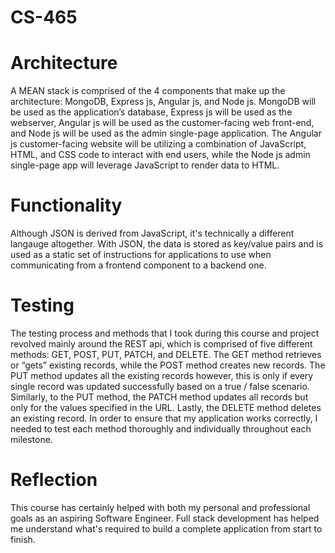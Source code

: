 # CS-465

# Architecture

A MEAN stack is comprised of the 4 components that make up the architecture: MongoDB, Express js, Angular js, and Node js. MongoDB will be used as the application’s database, Express js will be used as the webserver, Angular js will be used as the customer-facing web front-end, and Node js will be used as the admin single-page application. The Angular js customer-facing website will be utilizing a combination of JavaScript, HTML, and CSS code to interact with end users, while the Node js admin single-page app will leverage JavaScript to render data to HTML.


# Functionality

Although JSON is derived from JavaScript, it's technically a different langauge altogether. With JSON, the data is stored as key/value pairs and is used as a static set of instructions for applications to use when communicating from a frontend component to a backend one.

# Testing

The testing process and methods that I took during this course and project revolved mainly around the REST api, which is comprised of five different methods: GET, POST, PUT, PATCH, and DELETE. The GET method retrieves or “gets” existing records, while the POST method creates new records. The PUT method updates all the existing records however, this is only if every single record was updated successfully based on a true / false scenario. Similarly, to the PUT method, the PATCH method updates all records but only for the values specified in the URL. Lastly, the DELETE method deletes an existing record. In order to ensure that my application works correctly, I needed to test each method thoroughly and individually throughout each milestone.

# Reflection

This course has certainly helped with both my personal and professional goals as an aspiring Software Engineer. Full stack development has helped me understand what's required to build a complete application from start to finish.
